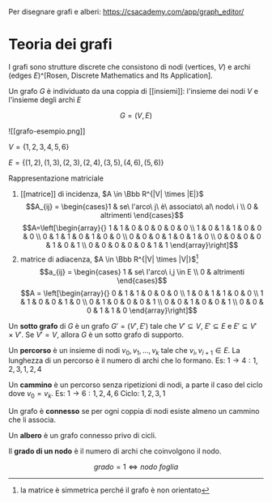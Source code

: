 Per disegnare grafi e alberi: https://csacademy.com/app/graph_editor/

# Teoria dei grafi

I grafi sono strutture discrete che consistono di nodi (vertices, $V$) e archi (edges $E$)^[Rosen, Discrete Mathematics and Its Application].

Un grafo $G$ è individuato da una coppia di [[insiemi]]: l'insieme dei nodi $V$ e l'insieme degli archi $E$

$$G = (V, E)$$

![[grafo-esempio.png]]

$V = \{1, 2, 3, 4, 5, 6\}$

$E=\{(1, 2), (1, 3), (2, 3), (2, 4), (3, 5), (4, 6), (5, 6)\}$

Rappresentazione matriciale

1. [[matrice]] di incidenza, $A \in \Bbb R^{|V| \times |E|}$ $$A_{ij} = \begin{cases}1 & se\ l'arco\ j\ è\ associato\ al\ nodo\ i \\ 0 & altrimenti \end{cases}$$ $$A=\left[\begin{array}{} 1 & 1 & 0 & 0 & 0 & 0 & 0  \\ 1 & 0 & 1 & 1 & 0 & 0 & 0 \\ 0 & 1 & 1 & 0 & 1 & 0 & 0 \\ 0 &  0 & 0 & 1 & 0 & 1 & 0  \\ 0 & 0 & 0 & 0 & 1 & 0 & 1 \\ 0 & 0 & 0 & 0 & 0 & 1 & 1 \end{array}\right]$$
2. matrice di adiacenza, $A \in \Bbb R^{|V| \times |V|}$[^1] $$a_{ij} = \begin{cases} 1 & se\ l'arco\ i,j \in E \\ 0 & altrimenti \end{cases}$$ $$A = \left[\begin{array}{} 0 & 1 & 1 & 0 & 0 & 0 \\ 1 & 0 & 1 & 1 & 0 & 0 \\ 1 & 1 & 0 & 0 & 1 & 0 \\ 0 & 1 & 0 & 0 & 0 & 1 \\ 0 & 0 & 1 & 0 & 0 & 1 \\ 0 & 0 & 0 & 1 & 1 & 0 \end{array}\right]$$

Un **sotto grafo** di $G$ è un grafo $G' = (V', E')$ tale che $V' \subseteq V$, $E' \subseteq E$ e $E' \subseteq V' \times V'$. Se $V' = V$, allora $G$ è un sotto grafo di supporto.

Un **percorso** è un insieme di nodi $v_0, v_1, \ldots, v_k$ tale che $v_i, v_{i + 1} \in E$. La lunghezza di un percorso è il numero di archi che lo formano.
Es: $1 \to 4 : 1, 2, 3, 1, 2, 4$

Un **cammino** è un percorso senza ripetizioni di nodi, a parte il caso del ciclo dove $v_0 = v_k$.
Es: $1 \to 6 : 1, 2, 4, 6$
Ciclo: $1, 2, 3, 1$

Un grafo è **connesso** se per ogni coppia di nodi esiste almeno un cammino che li associa.

Un **albero** è un grafo connesso privo di cicli.

Il **grado di un nodo** è il numero di archi che coinvolgono il nodo.

$$grado = 1 \iff nodo\ foglia$$

[^1]: la matrice è simmetrica perché il grafo è non orientato